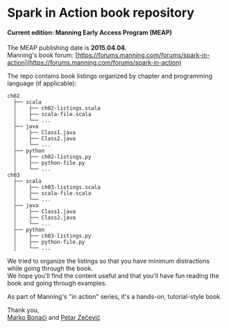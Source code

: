 
# Spark in Action book repository
#### Current edition: Manning Early Access Program (MEAP)

The MEAP publishing date is **2015.04.04.**  
Manning's book forum: [https://forums.manning.com/forums/spark-in-action](https://forums.manning.com/forums/spark-in-action)

The repo contains book listings organized by chapter and programming language (if applicable):

```
ch02
  ├── scala
  │    ├── ch02-listings.scala
  │    ├── scala-file.scala
  │    └── ...
  ├── java
  │    ├── Class1.java
  │    ├── Class2.java
  │    └── ...
  ├── python
  │    ├── ch02-listings.py
  │    ├── python-file.py
  │    └── ...
ch03
  ├── scala
  │    ├── ch03-listings.scala
  │    ├── scala-file.scala
  │    └── ...
  ├── java
  │    ├── Class1.java
  │    ├── Class2.java
  │    └── ...
  ├── python
  │    ├── ch03-listings.py
  │    ├── python-file.py
  │    └── ...

```

We tried to organize the listings so that you have minimum distractions while going through the book.  
We hope you'll find the content useful and that you'll have fun reading the book and going through examples.  

As part of Manning's "in action" series, it's a hands-on, tutorial-style book.  

Thank you,  
[Marko Bonaći](http://twitter.com/markobonaci) and [Petar Zečević](http://twitter.com/p_zecevic)
